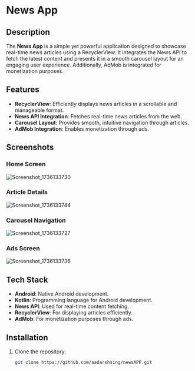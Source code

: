 # News App

## Description

The **News App** is a simple yet powerful application designed to showcase real-time news articles using a RecyclerView. It integrates the News API to fetch the latest content and presents it in a smooth carousel layout for an engaging user experience. Additionally, AdMob is integrated for monetization purposes.

## Features

- **RecyclerView**: Efficiently displays news articles in a scrollable and manageable format.
- **News API Integration**: Fetches real-time news articles from the web.
- **Carousel Layout**: Provides smooth, intuitive navigation through articles.
- **AdMob Integration**: Enables monetization through ads.


## Screenshots

### Home Screen

![Screenshot_1736133730](https://github.com/user-attachments/assets/2495bdcb-b5bc-4386-9c80-4ee28754beca)

### Article Details
![Screenshot_1736133744](https://github.com/user-attachments/assets/e2d39d94-0eab-4b8e-89f2-4577a003a521)


### Carousel Navigation

![Screenshot_1736133727](https://github.com/user-attachments/assets/397e2584-e973-4a0f-b402-0a691b2e4208)

### Ads Screen
![Screenshot_1736133736](https://github.com/user-attachments/assets/0ef950a5-9bf2-4900-9ed3-bb15e3a66ddc)



## Tech Stack

- **Android**: Native Android development.
- **Kotlin**: Programming language for Android development.
- **News API**: Used for real-time content fetching.
- **RecyclerView**: For displaying articles efficiently.
- **AdMob**: For monetization purposes through ads.



## Installation

1. Clone the repository:
   ```bash
   git clone https://github.com/aadarshsing/newsAPP.git

